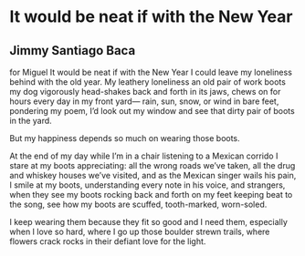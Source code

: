 # It would be neat if with the New Year
## Jimmy Santiago Baca
for Miguel
It would be neat if with the New Year
I could leave my loneliness behind with the old year.
My leathery loneliness an old pair of work boots
my dog vigorously head-shakes back and forth in its jaws,
chews on for hours every day in my front yard—
rain, sun, snow, or wind
in bare feet, pondering my poem,
I’d look out my window and see that dirty pair of boots in the yard.

But my happiness depends so much on wearing those boots.

At the end of my day
while I’m in a chair listening to a Mexican corrido
I stare at my boots appreciating:
all the wrong roads we’ve taken, all the drug and whiskey houses
we’ve visited, and as the Mexican singer wails his pain,
I smile at my boots, understanding every note in his voice,
and strangers, when they see my boots rocking back and forth on my
feet
keeping beat to the song, see how
my boots are scuffed, tooth-marked, worn-soled.

I keep wearing them because they fit so good
and I need them, especially when I love so hard,
where I go up those boulder strewn trails,
where flowers crack rocks in their defiant love for the light.